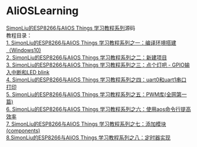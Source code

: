 # AliOSLearning
[SimonLiu的ESP8266与AliOS Things 学习教程系列](https://blog.csdn.net/toopoo/article/details/86920755)源码<br>
教程目录：<br>
[1. SimonLiu的ESP8266与AliOS Things 学习教程系列之一：编译环境搭建（Windows10)](https://blog.csdn.net/toopoo/article/details/86773730)<br>
[2. SimonLiu的ESP8266与AliOS Things 学习教程系列之二：新建项目](https://blog.csdn.net/toopoo/article/details/86777012)<br>
[3. SimonLiu的ESP8266与AliOS Things 学习教程系列之三：点个灯吧 - GPIO输入中断和LED blink](https://blog.csdn.net/toopoo/article/details/86930422)<br>
[4. SimonLiu的ESP8266与AliOS Things 学习教程系列之四：uart0和uart1串口打印](https://blog.csdn.net/toopoo/article/details/87021361)<br>
[5. SimonLiu的ESP8266与AliOS Things 学习教程系列之五：PWM库(全网第一篇) ](https://blog.csdn.net/toopoo/article/details/87118810)<br>
[6. SimonLiu的ESP8266与AliOS Things 学习教程系列之六：使用aos命令行提高效率](https://blog.csdn.net/toopoo/article/details/87860865)<br>
[7. SimonLiu的ESP8266与AliOS Things 学习教程系列之七：添加模块(components)](https://blog.csdn.net/toopoo/article/details/87861801)<br>
[8.SimonLiu的ESP8266与AliOS Things 学习教程系列之八：定时器实现 ](https://blog.csdn.net/toopoo/article/details/87895998)<br>
